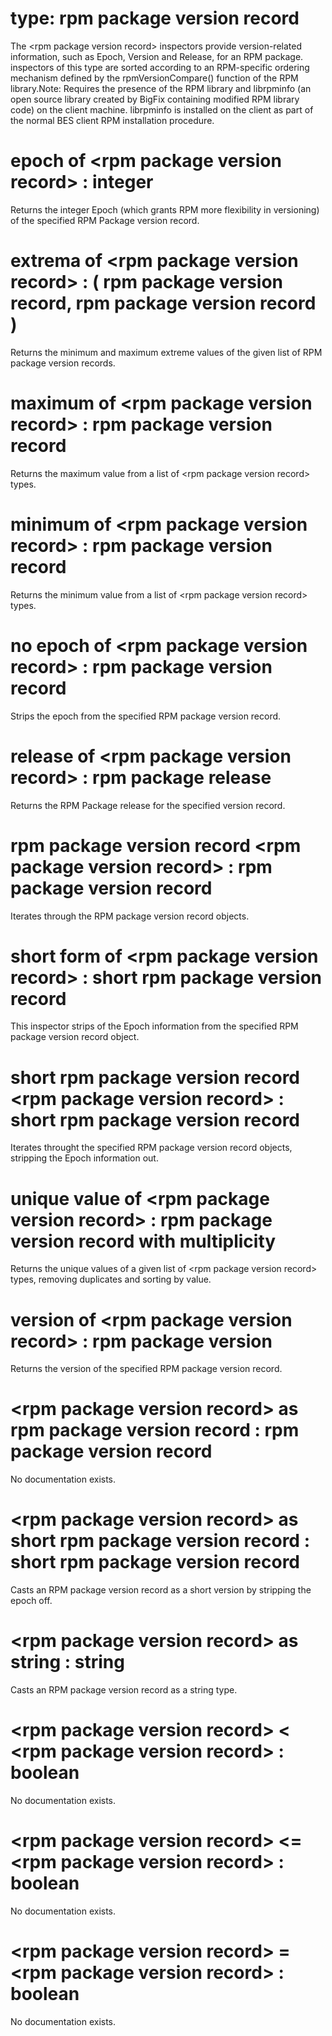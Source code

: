 # type: rpm package version record

The &lt;rpm package version record&gt; inspectors provide version-related information, such as Epoch, Version and Release, for an RPM package. inspectors of this type are sorted according to an RPM-specific ordering mechanism defined by the rpmVersionCompare() function of the RPM library.Note: Requires the presence of the RPM library and librpminfo (an open source library created by BigFix containing modified RPM library code) on the client machine. librpminfo is installed on the client as part of the normal BES client RPM installation procedure.

# epoch of &lt;rpm package version record&gt; : integer

Returns the integer Epoch (which grants RPM more flexibility in versioning) of the specified RPM Package version record.

# extrema of &lt;rpm package version record&gt; : ( rpm package version record, rpm package version record )

Returns the minimum and maximum extreme values of the given list of RPM package version records.

# maximum of &lt;rpm package version record&gt; : rpm package version record

Returns the maximum value from a list of &lt;rpm package version record&gt; types.

# minimum of &lt;rpm package version record&gt; : rpm package version record

Returns the minimum value from a list of &lt;rpm package version record&gt; types.

# no epoch of &lt;rpm package version record&gt; : rpm package version record

Strips the epoch from the specified RPM package version record.

# release of &lt;rpm package version record&gt; : rpm package release

Returns the RPM Package release for the specified version record.

# rpm package version record &lt;rpm package version record&gt; : rpm package version record

Iterates through the RPM package version record objects.

# short form of &lt;rpm package version record&gt; : short rpm package version record

This inspector strips of the Epoch information from the specified RPM package version record object.

# short rpm package version record &lt;rpm package version record&gt; : short rpm package version record

Iterates throught the specified RPM package version record objects, stripping the Epoch information out.

# unique value of &lt;rpm package version record&gt; : rpm package version record with multiplicity

Returns the unique values of a given list of &lt;rpm package version record&gt; types, removing duplicates and sorting by value.

# version of &lt;rpm package version record&gt; : rpm package version

Returns the version of the specified RPM package version record.

# &lt;rpm package version record&gt; as rpm package version record : rpm package version record

No documentation exists.

# &lt;rpm package version record&gt; as short rpm package version record : short rpm package version record

Casts an RPM package version record as a short version by stripping the epoch off.

# &lt;rpm package version record&gt; as string : string

Casts an RPM package version record as a string type.

# &lt;rpm package version record&gt; &lt; &lt;rpm package version record&gt; : boolean

No documentation exists.

# &lt;rpm package version record&gt; &lt;= &lt;rpm package version record&gt; : boolean

No documentation exists.

# &lt;rpm package version record&gt; = &lt;rpm package version record&gt; : boolean

No documentation exists.
